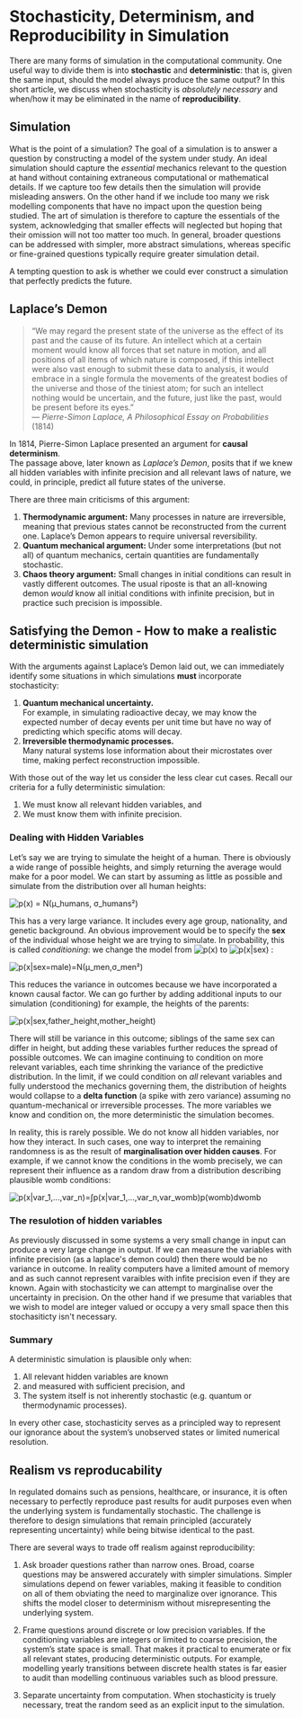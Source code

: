 # Stochasticity, Determinism, and Reproducibility in Simulation

There are many forms of simulation in the computational community.  One useful way to divide them is into **stochastic** and **deterministic**: that is, given the same input, should the model always produce the same output?  In this short article, we discuss when stochasticity is *absolutely necessary* and when/how it may be eliminated in the name of **reproducibility**.

## Simulation
What is the point of a simulation? The goal of a simulation is to answer a question by constructing a model of the system under study. An ideal simulation should capture the *essential* mechanics relevant to the question at hand without containing extraneous computational or mathematical details. If we capture too few details then the simulation will provide misleading answers. On the other hand if we include too many we risk modelling components that have no impact upon the question being studied. The art of simulation is therefore to capture the essentials of the system, acknowledging that smaller effects will neglected but hoping that their omission will not too matter too much. In general, broader questions can be addressed with simpler, more abstract simulations, whereas specific or fine-grained questions typically require greater simulation detail.

A tempting question to ask is whether we could ever construct a simulation that perfectly predicts the future.

## Laplace’s Demon

> “We may regard the present state of the universe as the effect of its past and the cause of its future. An intellect which at a certain moment would know all forces that set nature in motion, and all positions of all items of which nature is composed, if this intellect were also vast enough to submit these data to analysis, it would embrace in a single formula the movements of the greatest bodies of the universe and those of the tiniest atom; for such an intellect nothing would be uncertain, and the future, just like the past, would be present before its eyes.”  
> — *Pierre-Simon Laplace, A Philosophical Essay on Probabilities* (1814)

In 1814, Pierre-Simon Laplace presented an argument for **causal determinism**.  
The passage above, later known as *Laplace’s Demon*, posits that if we knew all hidden variables with infinite precision and all relevant laws of nature, we could, in principle, predict all future states of the universe.

There are three main criticisms of this argument:

1. **Thermodynamic argument:** Many processes in nature are irreversible, meaning that previous states cannot be reconstructed from the current one. Laplace’s Demon appears to require universal reversibility.  
2. **Quantum mechanical argument:** Under some interpretations (but not all) of quantum mechanics, certain quantities are fundamentally stochastic.  
3. **Chaos theory argument:** Small changes in initial conditions can result in vastly different outcomes. The usual riposte is that an all-knowing demon *would* know all initial conditions with infinite precision, but in practice such precision is impossible.

## Satisfying the Demon - How to make a realistic deterministic simulation
With the arguments against Laplace’s Demon laid out, we can immediately identify some situations in which simulations **must** incorporate stochasticity:

1. **Quantum mechanical uncertainty.**  
   For example, in simulating radioactive decay, we may know the expected number of decay events per unit time but have no way of predicting which specific atoms will decay.  
2. **Irreversible thermodynamic processes.**  
   Many natural systems lose information about their microstates over time, making perfect reconstruction impossible.


With those out of the way let us consider the less clear cut cases. Recall our criteria for a fully deterministic simulation:

1. We must know all relevant hidden variables, and  
2. We must know them with infinite precision.


### Dealing with Hidden Variables

Let’s say we are trying to simulate the height of a human.  There is obviously a wide range of possible heights, and simply returning the average would make for a poor model.  We can start by assuming as little as possible and simulate from the distribution over all human heights:

![p(x) = N(μ_humans, σ_humans²)](https://latex.codecogs.com/svg.image?p(x)=\mathcal{N}(\mu_{\text{humans}},\sigma_{\text{humans}}^2))

This has a very large variance. It includes every age group, nationality, and genetic background.  An obvious improvement would be to specify the **sex** of the individual whose height we are trying to simulate. In probability, this is called *conditioning*: we change the model from ![p(x)](https://latex.codecogs.com/svg.image?p(x)) to ![p(x|sex)](https://latex.codecogs.com/svg.image?p(x%7Csex)) : 

![p(x|sex=male)=N(μ_men,σ_men²)](https://latex.codecogs.com/svg.image?p(x%7Csex=male)=\mathcal{N}(\mu_{men},\sigma_{men}^2))

This reduces the variance in outcomes because we have incorporated a known causal factor.  We can go further by adding additional inputs to our simulation (conditioning) for example, the heights of the parents:

![p(x|sex,father_height,mother_height)](https://latex.codecogs.com/svg.image?p(x%7Csex,father_{height},mother_{height}))

There will still be variance in this outcome; siblings of the same sex can differ in height, but adding these variables further reduces the spread of possible outcomes. We can imagine continuing to condition on more relevant variables, each time shrinking the variance of the predictive distribution.  In the limit, if we could condition on *all* relevant variables and fully understood the mechanics governing them, the distribution of heights would collapse to a **delta function** (a spike with zero variance) assuming no quantum-mechanical or irreversible processes. The more variables we know and condition on, the more deterministic the simulation becomes.

In reality, this is rarely possible. We do not know all hidden variables, nor how they interact.  In such cases, one way to interpret the remaining randomness is as the result of **marginalisation over hidden causes**.  For example, if we cannot know the conditions in the womb precisely, we can represent their influence as a random draw from a distribution describing plausible womb conditions:

![p(x|var_1,...,var_n)=∫p(x|var_1,...,var_n,var_womb)p(womb)dwomb](https://latex.codecogs.com/svg.image?p(x%7Cvar_1,...,var_n)=\int%20p(x%7Cvar_1,...,var_n,var_{womb})p(womb)\,\mathrm{d}womb)

### The resulotion of hidden variables
As previously discussed in some systems a very small change in input can produce a very large change in output. If we can measure the variables with infinite precision (as a laplace's demon could) then there would be no variance in outcome. In reality computers have a limited amount of memory and as such cannot represent varaibles with infite precision even if they are known. Again with stochasticity we can attempt to marginalise over the uncertainty in precision. On the other hand if we presume that variables that we wish to model are integer valued or occupy a very small space then this stochasiticty isn't necessary.

### Summary
A deterministic simulation is plausible only when:

1. All relevant hidden variables are known  
2. and measured with sufficient precision, and
3. The system itself is not inherently stochastic (e.g. quantum or thermodynamic processes).

In every other case, stochasticity serves as a principled way to represent our ignorance about the system’s unobserved states or limited numerical resolution.

## Realism vs reproducability

In regulated domains such as pensions, healthcare, or insurance, it is often necessary to perfectly reproduce past results for audit purposes even when the underlying system is fundamentally stochastic. The challenge is therefore to design simulations that remain principled (accurately representing uncertainty) while being bitwise identical to the past.

There are several ways to trade off realism against reproducibility:

1. Ask broader questions rather than narrow ones.
Broad, coarse questions may be answered accurately with simpler simulations. Simpler simulations depend on fewer variables, making it feasible to condition on all of them obviating the need to marginalize over ignorance. This shifts the model closer to determinism without misrepresenting the underlying system.

2. Frame questions around discrete or low precision variables.
If the conditioning variables are integers or limited to coarse precision, the system’s state space is small. That makes it practical to enumerate or fix all relevant states, producing deterministic outputs. For example, modelling yearly transitions between discrete health states is far easier to audit than modelling continuous variables such as blood pressure.

3. Separate uncertainty from computation.
When stochasticity is truely necessary, treat the random seed as an explicit input to the simulation. 



